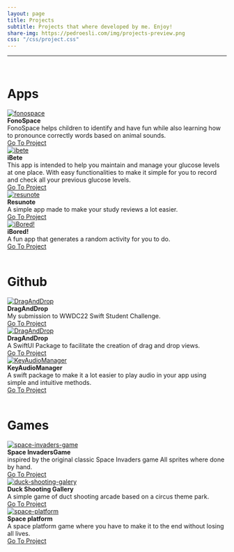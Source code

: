 ```yaml
---
layout: page
title: Projects
subtitle: Projects that where developed by me. Enjoy!
share-img: https://pedroesli.com/img/projects-preview.png
css: "/css/project.css"
---
```


---
<br>
<h1>Apps</h1>

<div class = "row">
  <div class="col-md-4">
    <a href="https://apple.co/3kkiOto"><img class="image-frame" src="/img/projects/fonospace.png" alt="fonospace"></a>
  </div>
  <div class="col-md-8">
    <div><b>FonoSpace</b><br>FonoSpace helps children to identify and have fun while also learning how to pronounce correctly words based on animal sounds.</div>
    <div class="bottom"><a href="https://apple.co/3kkiOto" class="btn btn-primary btn-sm" role="button">Go To Project</a></div>
  </div>
</div>

<div class = "row">
  <div class="col-md-4">
    <a href="https://apps.apple.com/br/app/ibete/id1588795542"><img class="image-frame" src="/img/projects/ibete.png" alt="ibete"></a>
  </div>
  <div class="col-md-8">
    <div><b>iBete</b><br>This app is intended to help you maintain and manage your glucose levels at one place. With easy functionalities to make it simple for you to record and check all your previous glucose levels.</div>
    <div class="bottom"><a href="https://apps.apple.com/br/app/ibete/id1588795542" class="btn btn-primary btn-sm" role="button">Go To Project</a></div>
  </div>
</div>

<div class = "row">
  <div class="col-md-4">
    <a href="https://apps.apple.com/br/app/resunote/id1578935360"><img class="image-frame" src="/img/projects/resunote.png" alt="resunote"></a>
  </div>
  <div class="col-md-8">
    <div><b>Resunote</b><br>A simple app made to make your study reviews a lot easier.</div>
    <div class="bottom"><a href="https://apps.apple.com/br/app/resunote/id1578935360" class="btn btn-primary btn-sm" role="button">Go To Project</a></div>
  </div>
</div>

<div class = "row">
  <div class="col-md-4">
    <a href="https://apps.apple.com/br/app/ibored/id1584402111?l=en"><img class="image-frame" src="/img/projects/ibored.png" alt="iBored!"></a>
  </div>
  <div class="col-md-8">
    <div><b>iBored!</b><br>A fun app that generates a random activity for you to do.</div>
    <div class="bottom"><a href="https://apps.apple.com/br/app/ibored/id1584402111?l=en" class="btn btn-primary btn-sm" role="button">Go To Project</a></div>
  </div>
</div>

<br>
<h1>Github</h1>

<div class = "row">
  <div class="col-md-4">
    <a href="https://github.com/pedroesli/HowAreBezierCurvesMadeStudentChallenge"><img class="image-frame" src="/img/projects/bezier-logo.png" alt="DragAndDrop"></a>
  </div>
  <div class="col-md-8">
    <div><b>DragAndDrop</b><br>My submission to WWDC22 Swift Student Challenge.</div>
    <div class="bottom"><a href="https://github.com/pedroesli/HowAreBezierCurvesMadeStudentChallenge" class="btn btn-primary btn-sm" role="button">Go To Project</a></div>
  </div>
</div>

<div class = "row">
  <div class="col-md-4">
    <a href="https://github.com/pedroesli/DragAndDrop"><img class="image-frame" src="/img/projects/github-logo.png" alt="DragAndDrop"></a>
  </div>
  <div class="col-md-8">
    <div><b>DragAndDrop</b><br>A SwiftUI Package to facilitate the creation of drag and drop views.</div>
    <div class="bottom"><a href="https://github.com/pedroesli/DragAndDrop" class="btn btn-primary btn-sm" role="button">Go To Project</a></div>
  </div>
</div>

<div class = "row">
  <div class="col-md-4">
    <a href="https://github.com/pedroesli/KeyAudioManager"><img class="image-frame" src="/img/projects/github-logo.png" alt="KeyAudioManager"></a>
  </div>
  <div class="col-md-8">
    <div><b>KeyAudioManager</b><br>A swift package to make it a lot easier to play audio in your app using simple and intuitive methods.</div>
    <div class="bottom"><a href="https://github.com/pedroesli/KeyAudioManager" class="btn btn-primary btn-sm" role="button">Go To Project</a></div>
  </div>
</div>

<br>
<h1>Games</h1>

<div class = "row">
  <div class="col-md-4">
    <a href="https://pedroesli.itch.io/space-invaders"><img class="image-frame" src="/img/projects/space-invaders-game.png" alt="space-invaders-game"></a>
  </div>
  <div class="col-md-8">
    <div><b>Space InvadersGame</b><br>inspired by the original classic Space Invaders game All sprites where done by hand.</div>
    <div class="bottom"><a href="https://pedroesli.itch.io/space-invaders" class="btn btn-primary btn-sm" role="button">Go To Project</a></div>
  </div>
</div>

<div class = "row">
  <div class="col-md-4">
    <a href="https://pedroesli.itch.io/duck-shooting-galery"><img class="image-frame" src="/img/projects/duck-shooting-galery.png" alt="duck-shooting-galery"></a>
  </div>
  <div class="col-md-8">
    <div><b>Duck Shooting Gallery</b><br>A simple game of duct shooting arcade based on a circus theme park.</div>
    <div class="bottom"><a href="https://pedroesli.itch.io/duck-shooting-galery" class="btn btn-primary btn-sm" role="button">Go To Project</a></div>
  </div>
</div>

<div class = "row">
  <div class="col-md-4" >
    <a href="https://pedroesli.itch.io/space-platform"><img class="image-frame" src="/img/projects/space-platform.png" alt="space-platform"></a>
  </div>
  <div class="col-md-8">
    <div><b>Space platform</b><br>A space platform game where you have to make it to the end without losing all lives.</div>
    <div class="bottom"><a href="https://pedroesli.itch.io/space-platform" class="btn btn-primary btn-sm" role="button">Go To Project</a></div>
  </div>
</div>
